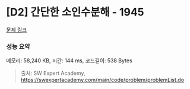 # [D2] 간단한 소인수분해 - 1945 

[문제 링크](https://swexpertacademy.com/main/code/problem/problemDetail.do?contestProbId=AV5Pl0Q6ANQDFAUq) 

### 성능 요약

메모리: 58,240 KB, 시간: 144 ms, 코드길이: 538 Bytes



> 출처: SW Expert Academy, https://swexpertacademy.com/main/code/problem/problemList.do